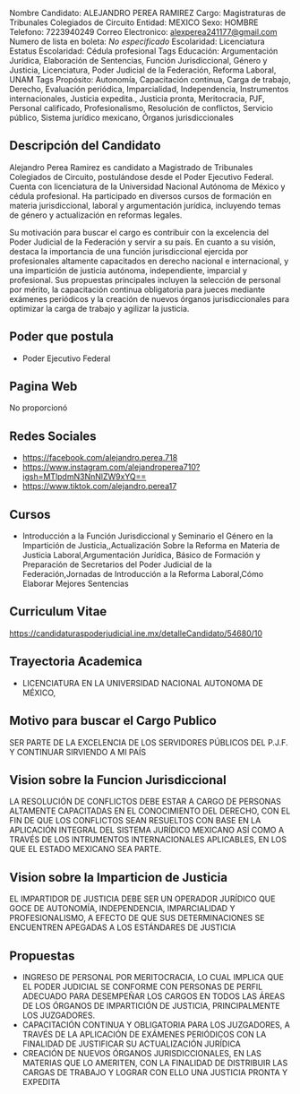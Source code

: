 Nombre Candidato: ALEJANDRO PEREA RAMIREZ
Cargo: Magistraturas de Tribunales Colegiados de Circuito
Entidad: MEXICO
Sexo: HOMBRE
Telefono: 7223940249
Correo Electronico: alexperea241177@gmail.com
Numero de lista en boleta: *No especificado*
Escolaridad: Licenciatura
Estatus Escolaridad: Cédula profesional
Tags Educación: Argumentación Jurídica, Elaboración de Sentencias, Función Jurisdiccional, Género y Justicia, Licenciatura, Poder Judicial de la Federación, Reforma Laboral, UNAM
Tags Propósito: Autonomía, Capacitación continua, Carga de trabajo, Derecho, Evaluación periódica, Imparcialidad, Independencia, Instrumentos internacionales, Justicia expedita., Justicia pronta, Meritocracia, PJF, Personal calificado, Profesionalismo, Resolución de conflictos, Servicio público, Sistema jurídico mexicano, Órganos jurisdiccionales


## Descripción del Candidato 

Alejandro Perea Ramirez es candidato a Magistrado de Tribunales Colegiados de Circuito, postulándose desde el Poder Ejecutivo Federal. Cuenta con licenciatura de la Universidad Nacional Autónoma de México y cédula profesional. Ha participado en diversos cursos de formación en materia jurisdiccional, laboral y argumentación jurídica, incluyendo temas de género y actualización en reformas legales.

Su motivación para buscar el cargo es contribuir con la excelencia del Poder Judicial de la Federación y servir a su país.  En cuanto a su visión, destaca la importancia de una función jurisdiccional ejercida por profesionales altamente capacitados en derecho nacional e internacional, y una impartición de justicia autónoma, independiente, imparcial y profesional. Sus propuestas principales incluyen la selección de personal por mérito, la capacitación continua obligatoria para jueces mediante exámenes periódicos y la creación de nuevos órganos jurisdiccionales para optimizar la carga de trabajo y agilizar la justicia.


## Poder que postula

- Poder Ejecutivo Federal


## Pagina Web

No proporcionó


## Redes Sociales

- https://facebook.com/alejandro.perea.718
- https://www.instagram.com/alejandroperea710?igsh=MTlpdmN3NnNlZW9xYQ==
- https://www.tiktok.com/alejandro.perea17


## Cursos

- Introducción a la Función Jurisdiccional y Seminario el Género en la Impartición de Justicia,,Actualización Sobre la Reforma en Materia de Justicia Laboral,Argumentación Jurídica, Básico de Formación y Preparación de Secretarios del Poder Judicial de la Federación,Jornadas de Introducción a la Reforma Laboral,Cómo Elaborar Mejores Sentencias


## Curriculum Vitae

https://candidaturaspoderjudicial.ine.mx/detalleCandidato/54680/10


## Trayectoria Academica

- LICENCIATURA EN LA UNIVERSIDAD NACIONAL AUTONOMA DE MÉXICO,


## Motivo para buscar el Cargo Publico

SER PARTE DE LA EXCELENCIA DE LOS SERVIDORES PÚBLICOS DEL P.J.F. Y CONTINUAR SIRVIENDO A MI PAÍS


## Vision sobre la Funcion Jurisdiccional

LA RESOLUCIÓN DE CONFLICTOS DEBE ESTAR A CARGO DE PERSONAS ALTAMENTE CAPACITADAS EN EL CONOCIMIENTO DEL DERECHO, CON EL FIN DE QUE LOS CONFLICTOS SEAN RESUELTOS CON BASE EN LA APLICACIÓN INTEGRAL DEL SISTEMA JURÍDICO MEXICANO ASÍ COMO A TRAVÉS DE LOS INTRUMENTOS INTERNACIONALES APLICABLES, EN LOS QUE EL ESTADO MEXICANO SEA PARTE.


## Vision sobre la Imparticion de Justicia

EL IMPARTIDOR DE JUSTICIA DEBE SER UN OPERADOR JURÍDICO QUE GOCE DE AUTONOMÍA, INDEPENDENCIA, IMPARCIALIDAD Y PROFESIONALISMO, A EFECTO DE QUE SUS DETERMINACIONES SE ENCUENTREN APEGADAS A LOS ESTÁNDARES DE JUSTICIA


## Propuestas

- INGRESO DE PERSONAL POR MERITOCRACIA, LO CUAL IMPLICA QUE EL PODER JUDICIAL SE CONFORME CON PERSONAS DE PERFIL ADECUADO PARA DESEMPEÑAR LOS CARGOS EN TODOS LAS ÁREAS DE LOS ÓRGANOS DE IMPARTICIÓN DE JUSTICIA, PRINCIPALMENTE LOS JUZGADORES.
- CAPACITACIÓN CONTINUA Y OBLIGATORIA PARA LOS JUZGADORES, A TRAVÉS DE LA APLICACIÓN DE EXÁMENES PERIÓDICOS CON LA FINALIDAD DE JUSTIFICAR SU ACTUALIZACIÓN JURÍDICA
- CREACIÓN DE NUEVOS ÓRGANOS JURISDICCIONALES, EN LAS MATERIAS QUE LO AMERITEN, CON LA FINALIDAD DE DISTRIBUIR LAS CARGAS DE TRABAJO Y LOGRAR CON ELLO UNA JUSTICIA PRONTA Y EXPEDITA

